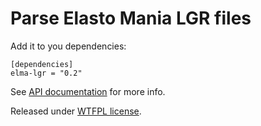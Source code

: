 Parse Elasto Mania LGR files
===========================

Add it to you dependencies:

    [dependencies]
    elma-lgr = "0.2"

See [API documentation](https://docs.rs/elma-lgr/) for more info.

Released under [WTFPL license](http://www.wtfpl.net/).